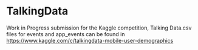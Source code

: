 # TalkingData
Work in Progress submission for the Kaggle competition, Talking Data.csv files for events and app_events can be found in https://www.kaggle.com/c/talkingdata-mobile-user-demographics
